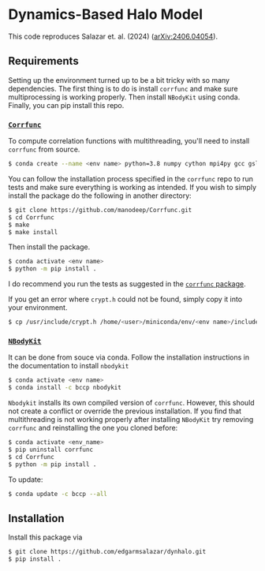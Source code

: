 # Dynamics-Based Halo Model

This code reproduces Salazar et. al. (2024) ([arXiv:2406.04054](http://arxiv.org/abs/2406.04054)).

## Requirements
Setting up the environment turned up to be a bit tricky with so many dependencies. The  first thing is to do is install `corrfunc` and make sure multiprocessing is working properly. Then install `NBodyKit` using conda. Finally, you can pip install this repo.

### [`Corrfunc`](https://github.com/manodeep/Corrfunc)
To compute correlation functions with multithreading, you'll need to install `corrfunc` from source.
```sh
$ conda create --name <env name> python=3.8 numpy cython mpi4py gcc gsl
```
You can follow the installation process specified in the `corrfunc` repo to run tests and make sure everything is working as intended. If you wish to simply install the package do the following in another directory:
```sh
$ git clone https://github.com/manodeep/Corrfunc.git
$ cd Corrfunc
$ make
$ make install
```
Then install the package.
```sh
$ conda activate <env name>
$ python -m pip install .
```
I do recommend you run the tests as suggested in the [`corrfunc` package](https://github.com/manodeep/Corrfunc?tab=readme-ov-file#method-1-source-installation-recommended).

If you get an error where `crypt.h` could not be found, simply copy it into your environment.
```sh
$ cp /usr/include/crypt.h /home/<user>/miniconda/env/<env name>/include/python3.8/
```

### [`NBodyKit`](https://github.com/bccp/nbodykit)
<!-- There is two dependencies, `kdcount` and `classylss`, that have a hard time compiling (in my experience). If you encounter this issue, try installing them first
```sh
$ conda activate <env_name>
$ conda install -c bccp kdcount classylss
``` -->

It can be done from souce via conda. Follow the installation instructions in the documentation to install `nbodykit`
```sh
$ conda activate <env name>
$ conda install -c bccp nbodykit
```

`Nbodykit` installs its own compiled version of `corrfunc`. However, this should not create a conflict or override the previous installation. If you find that multithreading is not working properly after installing `NBodyKit` try removing `corrfunc` and reinstalling the one you cloned before:
```sh
$ conda activate <env_name>
$ pip uninstall corrfunc
$ cd Corrfunc
$ python -m pip install .
```

To update:
```sh
$ conda update -c bccp --all
```

## Installation
Install this package via
```sh
$ git clone https://github.com/edgarmsalazar/dynhalo.git
$ pip install .
```
